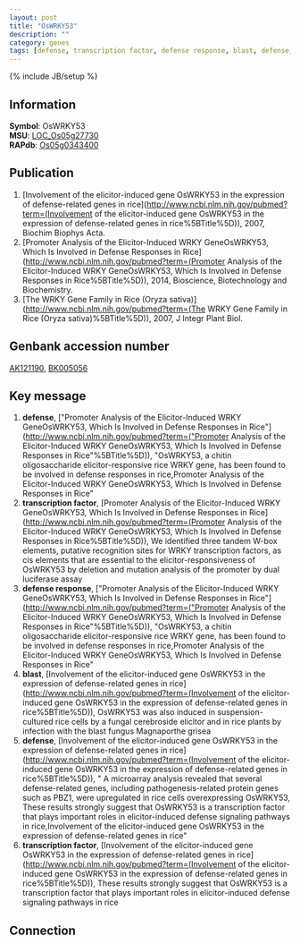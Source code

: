 ```yaml
---
layout: post
title: "OsWRKY53"
description: ""
category: genes
tags: [defense, transcription factor, defense response, blast, defense, transcription factor]
---
```

{% include JB/setup %}

## Information
__Symbol__: OsWRKY53  
__MSU__: [LOC_Os05g27730](http://rice.plantbiology.msu.edu/cgi-bin/ORF_infopage.cgi?orf=LOC_Os05g27730)  
__RAPdb__: [Os05g0343400](http://rapdb.dna.affrc.go.jp/viewer/gbrowse_details/irgsp1?name=Os05g0343400)  

## Publication
1. [Involvement of the elicitor-induced gene OsWRKY53 in the expression of defense-related genes in rice](http://www.ncbi.nlm.nih.gov/pubmed?term=(Involvement of the elicitor-induced gene OsWRKY53 in the expression of defense-related genes in rice%5BTitle%5D)), 2007, Biochim Biophys Acta.
2. [Promoter Analysis of the Elicitor-Induced WRKY GeneOsWRKY53, Which Is Involved in Defense Responses in Rice](http://www.ncbi.nlm.nih.gov/pubmed?term=(Promoter Analysis of the Elicitor-Induced WRKY GeneOsWRKY53, Which Is Involved in Defense Responses in Rice%5BTitle%5D)), 2014, Bioscience, Biotechnology and Biochemistry.
3. [The WRKY Gene Family in Rice (Oryza sativa)](http://www.ncbi.nlm.nih.gov/pubmed?term=(The WRKY Gene Family in Rice (Oryza sativa)%5BTitle%5D)), 2007, J Integr Plant Biol.

## Genbank accession number
[AK121190](http://www.ncbi.nlm.nih.gov/nuccore/AK121190), [BK005056](http://www.ncbi.nlm.nih.gov/nuccore/BK005056)

## Key message
1. __defense__, ["Promoter Analysis of the Elicitor-Induced WRKY GeneOsWRKY53, Which Is Involved in Defense Responses in Rice"](http://www.ncbi.nlm.nih.gov/pubmed?term=("Promoter Analysis of the Elicitor-Induced WRKY GeneOsWRKY53, Which Is Involved in Defense Responses in Rice"%5BTitle%5D)), "OsWRKY53, a chitin oligosaccharide elicitor-responsive rice WRKY gene, has been found to be involved in defense responses in rice,Promoter Analysis of the Elicitor-Induced WRKY GeneOsWRKY53, Which Is Involved in Defense Responses in Rice"
2. __transcription factor__, [Promoter Analysis of the Elicitor-Induced WRKY GeneOsWRKY53, Which Is Involved in Defense Responses in Rice](http://www.ncbi.nlm.nih.gov/pubmed?term=(Promoter Analysis of the Elicitor-Induced WRKY GeneOsWRKY53, Which Is Involved in Defense Responses in Rice%5BTitle%5D)),  We identified three tandem W-box elements, putative recognition sites for WRKY transcription factors, as cis elements that are essential to the elicitor-responsiveness of OsWRKY53 by deletion and mutation analysis of the promoter by dual luciferase assay
3. __defense response__, ["Promoter Analysis of the Elicitor-Induced WRKY GeneOsWRKY53, Which Is Involved in Defense Responses in Rice"](http://www.ncbi.nlm.nih.gov/pubmed?term=("Promoter Analysis of the Elicitor-Induced WRKY GeneOsWRKY53, Which Is Involved in Defense Responses in Rice"%5BTitle%5D)), "OsWRKY53, a chitin oligosaccharide elicitor-responsive rice WRKY gene, has been found to be involved in defense responses in rice,Promoter Analysis of the Elicitor-Induced WRKY GeneOsWRKY53, Which Is Involved in Defense Responses in Rice"
4. __blast__, [Involvement of the elicitor-induced gene OsWRKY53 in the expression of defense-related genes in rice](http://www.ncbi.nlm.nih.gov/pubmed?term=(Involvement of the elicitor-induced gene OsWRKY53 in the expression of defense-related genes in rice%5BTitle%5D)),  OsWRKY53 was also induced in suspension-cultured rice cells by a fungal cerebroside elicitor and in rice plants by infection with the blast fungus Magnaporthe grisea
5. __defense__, [Involvement of the elicitor-induced gene OsWRKY53 in the expression of defense-related genes in rice](http://www.ncbi.nlm.nih.gov/pubmed?term=(Involvement of the elicitor-induced gene OsWRKY53 in the expression of defense-related genes in rice%5BTitle%5D)), " A microarray analysis revealed that several defense-related genes, including pathogenesis-related protein genes such as PBZ1, were upregulated in rice cells overexpressing OsWRKY53, These results strongly suggest that OsWRKY53 is a transcription factor that plays important roles in elicitor-induced defense signaling pathways in rice,Involvement of the elicitor-induced gene OsWRKY53 in the expression of defense-related genes in rice"
6. __transcription factor__, [Involvement of the elicitor-induced gene OsWRKY53 in the expression of defense-related genes in rice](http://www.ncbi.nlm.nih.gov/pubmed?term=(Involvement of the elicitor-induced gene OsWRKY53 in the expression of defense-related genes in rice%5BTitle%5D)),  These results strongly suggest that OsWRKY53 is a transcription factor that plays important roles in elicitor-induced defense signaling pathways in rice

## Connection


